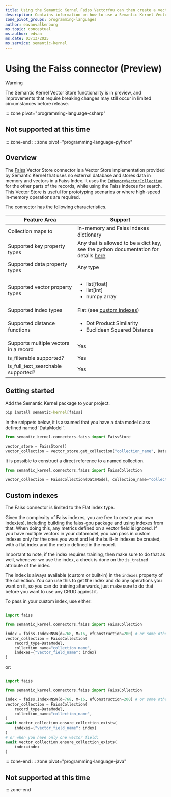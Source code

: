 ```yaml
---
title: Using the Semantic Kernel Faiss VectorYou can then create a vector store instance using the `FaissStore` class.
description: Contains information on how to use a Semantic Kernel Vector store connector to access and manipulate data in an in-memory Faiss vector store.
zone_pivot_groups: programming-languages
author: eavanvalkenburg
ms.topic: conceptual
ms.author: edvan
ms.date: 03/13/2025
ms.service: semantic-kernel
---
```

# Using the Faiss connector (Preview)

> [!WARNING]
> The Semantic Kernel Vector Store functionality is in preview, and improvements that require breaking changes may still occur in limited circumstances before release.

::: zone pivot="programming-language-csharp"

## Not supported at this time

::: zone-end
::: zone pivot="programming-language-python"

## Overview

The [Faiss](https://github.com/facebookresearch/faiss) Vector Store connector is a Vector Store implementation provided by Semantic Kernel that uses no external database and stores data in memory and vectors in a Faiss Index. It uses the [`InMemoryVectorCollection`](./inmemory-connector.md) for the other parts of the records, while using the Faiss indexes for search.
This Vector Store is useful for prototyping scenarios or where high-speed in-memory operations are required.

The connector has the following characteristics.

| Feature Area                          | Support                                                                                                                                             |
| ------------------------------------- | --------------------------------------------------------------------------------------------------------------------------------------------------- |
| Collection maps to                    | In-memory and Faiss indexes dictionary                                                                                                              |
| Supported key property types          | Any that is allowed to be a dict key, see the python documentation for details [here](https://docs.python.org/3/library/stdtypes.html#typesmapping) |
| Supported data property types         | Any type                                                                                                                                            |
| Supported vector property types       | <ul><li>list[float]</li><li>list[int]</li><li>numpy array</li></ul>                                                                                 |
| Supported index types                 | Flat (see [custom indexes](#custom-indexes))                                                                                                        |
| Supported distance functions          | <ul><li>Dot Product Similarity</li><li>Euclidean Squared Distance</li></ul>                                                                         |
| Supports multiple vectors in a record | Yes                                                                                                                                                 |
| is_filterable supported?              | Yes                                                                                                                                                 |
| is_full_text_searchable supported?    | Yes                                                                                                                                                 |

## Getting started

Add the Semantic Kernel package to your project.

```cmd
pip install semantic-kernel[faiss]
```

In the snippets below, it is assumed that you have a data model class defined named 'DataModel'.

```python
from semantic_kernel.connectors.faiss import FaissStore

vector_store = FaissStore()
vector_collection = vector_store.get_collection("collection_name", DataModel)
```

It is possible to construct a direct reference to a named collection.

```python
from semantic_kernel.connectors.faiss import FaissCollection

vector_collection = FaissCollection(DataModel, collection_name="collection_name")
```

## Custom indexes

The Faiss connector is limited to the Flat index type.

Given the complexity of Faiss indexes, you are free to create your own index(es), including building the faiss-gpu package and using indexes from that. When doing this, any metrics defined on a vector field is ignored. If you have multiple vectors in your datamodel, you can pass in custom indexes only for the ones you want and let the built-in indexes be created, with a flat index and the metric defined in the model.

Important to note, if the index requires training, then make sure to do that as well, whenever we use the index, a check is done on the `is_trained` attribute of the index.

The index is always available (custom or built-in) in the `indexes` property of the collection. You can use this to get the index and do any operations you want on it, so you can do training afterwards, just make sure to do that before you want to use any CRUD against it.

To pass in your custom index, use either:

```python

import faiss

from semantic_kernel.connectors.faiss import FaissCollection

index = faiss.IndexHNSW(d=768, M=16, efConstruction=200) # or some other index
vector_collection = FaissCollection(
    record_type=DataModel, 
    collection_name="collection_name", 
    indexes={"vector_field_name": index}
)
```

or:

```python

import faiss

from semantic_kernel.connectors.faiss import FaissCollection

index = faiss.IndexHNSW(d=768, M=16, efConstruction=200) # or some other index
vector_collection = FaissCollection(
    record_type=DataModel,
    collection_name="collection_name", 
)
await vector_collection.ensure_collection_exists(
    indexes={"vector_field_name": index}
)
# or when you have only one vector field:
await vector_collection.ensure_collection_exists(
    index=index
)

```

::: zone-end
::: zone pivot="programming-language-java"

## Not supported at this time

::: zone-end
